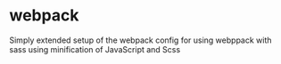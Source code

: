 # webpack
Simply extended setup of the webpack config for using webppack with sass using minification of JavaScript and Scss
